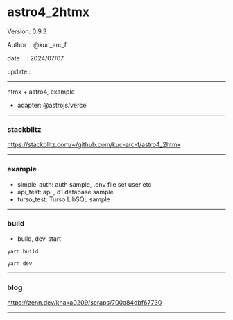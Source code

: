 # astro4_2htmx

 Version: 0.9.3

 Author  : @kuc_arc_f

 date    : 2024/07/07   

 update :

***

htmx + astro4, example

* adapter: @astrojs/vercel

***
### stackblitz

https://stackblitz.com/~/github.com/kuc-arc-f/astro4_2htmx

***
### example

* simple_auth: auth sample, .env file set user etc
* api_test: api , d1 database sample
* turso_test: Turso LibSQL sample

***
### build

* build, dev-start

```
yarn build

yarn dev
```

***
### blog

https://zenn.dev/knaka0209/scraps/700a84dbf67730

***

